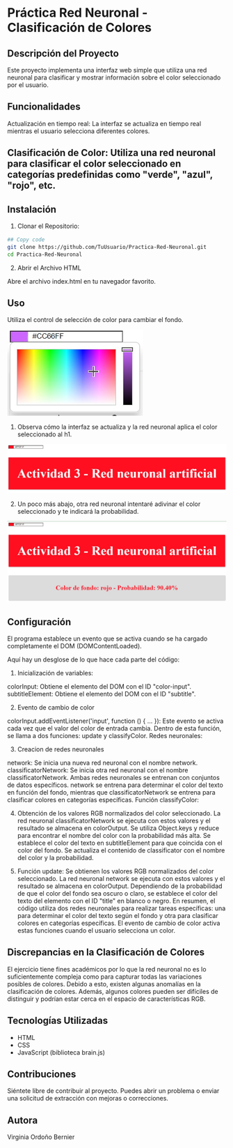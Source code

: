 # Práctica Red Neuronal - Clasificación de Colores

## Descripción del Proyecto

Este proyecto implementa una interfaz web simple que utiliza una red neuronal para clasificar y mostrar información sobre el color seleccionado por el usuario.

## Funcionalidades

Actualización en tiempo real: La interfaz se actualiza en tiempo real mientras el usuario selecciona diferentes colores.

## Clasificación de Color: Utiliza una red neuronal para clasificar el color seleccionado en categorías predefinidas como "verde", "azul", "rojo", etc.

## Instalación

1. Clonar el Repositorio:

```bash
## Copy code
git clone https://github.com/TuUsuario/Practica-Red-Neuronal.git
cd Practica-Red-Neuronal
```

2. Abrir el Archivo HTML

Abre el archivo index.html en tu navegador favorito.

## Uso

Utiliza el control de selección de color para cambiar el fondo.

![color_picker](img/color_picker.jpeg)

1. Observa cómo la interfaz se actualiza y la red neuronal aplica el color seleccionado al h1.

![sample_1](img/sample_1.jpeg)

2. Un poco más abajo, otra red neuronal intentaré adivinar el color seleccionado y te indicará la probabilidad.

![sample_2](img/sample_2.jpeg)

## Configuración

El programa establece un evento que se activa cuando se ha cargado completamente el DOM (DOMContentLoaded). 

Aquí hay un desglose de lo que hace cada parte del código:

1. Inicialización de variables:

colorInput: Obtiene el elemento del DOM con el ID "color-input".
subtitleElement: Obtiene el elemento del DOM con el ID "subtitle".

2. Evento de cambio de color

colorInput.addEventListener('input', function () { ... }): Este evento se activa cada vez que el valor del color de entrada cambia. Dentro de esta función, se llama a dos funciones: update y classifyColor.
Redes neuronales:

3. Creacion de redes neuronales

network: Se inicia una nueva red neuronal con el nombre network.
classificatorNetwork: Se inicia otra red neuronal con el nombre classificatorNetwork.
Ambas redes neuronales se entrenan con conjuntos de datos específicos. network se entrena para determinar el color del texto en función del fondo, mientras que classificatorNetwork se entrena para clasificar colores en categorías específicas.
Función classifyColor:

4. Obtención de los valores RGB normalizados del color seleccionado.
La red neuronal classificatorNetwork se ejecuta con estos valores y el resultado se almacena en colorOutput.
Se utiliza Object.keys y reduce para encontrar el nombre del color con la probabilidad más alta.
Se establece el color del texto en subtitleElement para que coincida con el color del fondo.
Se actualiza el contenido de classificator con el nombre del color y la probabilidad.

5. Función update:
Se obtienen los valores RGB normalizados del color seleccionado.
La red neuronal network se ejecuta con estos valores y el resultado se almacena en colorOutput.
Dependiendo de la probabilidad de que el color del fondo sea oscuro o claro, se establece el color del texto del elemento con el ID "title" en blanco o negro.
En resumen, el código utiliza dos redes neuronales para realizar tareas específicas: una para determinar el color del texto según el fondo y otra para clasificar colores en categorías específicas. El evento de cambio de color activa estas funciones cuando el usuario selecciona un color.


## Discrepancias en la Clasificación de Colores

El ejercicio tiene fines académicos por lo que la red neuronal no es lo suficientemente compleja como para capturar todas las variaciones posibles de colores. Debido a esto, existen algunas anomalías en la clasificación de colores. Además, algunos colores pueden ser difíciles de distinguir y podrían estar cerca en el espacio de características RGB.

## Tecnologías Utilizadas

- HTML
- CSS
- JavaScript (biblioteca brain.js)

## Contribuciones

Siéntete libre de contribuir al proyecto. Puedes abrir un problema o enviar una solicitud de extracción con mejoras o correcciones.

## Autora

Virginia Ordoño Bernier